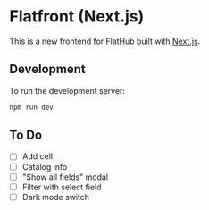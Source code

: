 # Flatfront (Next.js)

This is a new frontend for FlatHub built with [Next.js](https://nextjs.org/).

## Development

To run the development server:

```bash
npm run dev
```
## To Do

- [ ] Add cell
- [ ] Catalog info
- [ ] "Show all fields" modal
- [ ] Filter with select field
- [ ] Dark mode switch
